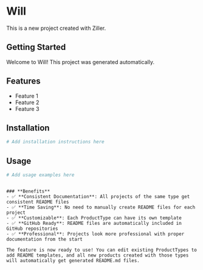 # Will

This is a new project created with Ziller.

## Getting Started

Welcome to Will! This project was generated automatically.

## Features

- Feature 1
- Feature 2
- Feature 3

## Installation

```bash
# Add installation instructions here
```

## Usage

```bash
# Add usage examples here
```
```

### **Benefits**
- ✅ **Consistent Documentation**: All projects of the same type get consistent README files
- ✅ **Time Saving**: No need to manually create README files for each project
- ✅ **Customizable**: Each ProductType can have its own template
- ✅ **GitHub Ready**: README files are automatically included in GitHub repositories
- ✅ **Professional**: Projects look more professional with proper documentation from the start

The feature is now ready to use! You can edit existing ProductTypes to add README templates, and all new products created with those types will automatically get generated README.md files.